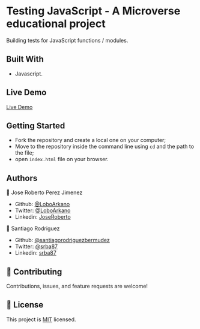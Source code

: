 # Testing JavaScript - A Microverse educational project

Building tests for JavaScript functions / modules.

## Built With

-   Javascript.

## Live Demo

[Live Demo]()

## Getting Started

- Fork the repository and create a local one on your computer;
- Move to the repository inside the command line using `cd` and the path to the file;
- open `index.html` file on your browser.

## Authors

👤 Jose Roberto Perez Jimenez
- Github: [@LoboArkano](https://github.com/LoboArkano)
- Twitter: [@LoboArkano](https://twitter.com/LoboArcano92)
- Linkedin: [JoseRoberto](https://www.linkedin.com/in/jos%C3%A9-roberto-p%C3%A9rez-jim%C3%A9nez-97a729195/)

👤 Santiago Rodriguez
- Github: [@santiagorodriguezbermudez](https://github.com/santiagorodriguezbermudez)
- Twitter: [@srba87](https://twitter.com/srba87)
- Linkedin: [srba87](https://linkedin.com/in/srba)

## 🤝 Contributing

Contributions, issues, and feature requests are welcome!

## 📝 License

This project is [MIT](LICENSE) licensed.